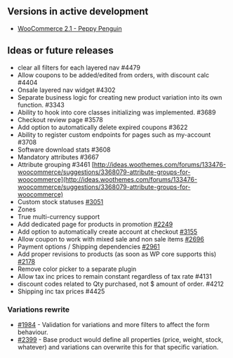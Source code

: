 ## Versions in active development

* [WooCommerce 2.1 - Peppy Penguin](https://github.com/woothemes/woocommerce/wiki/WooCommerce-2.1-Peppy-Penguin)

## Ideas or future releases

- clear all filters for each layered nav #4479
- Allow coupons to be added/edited from orders, with discount calc #4404
- Onsale layered nav widget #4302
- Separate business logic for creating new product variation into its own function. #3343
- Ability to hook into core classes initializing was implemented. #3689
- Checkout review page #3578
- Add option to automatically delete expired coupons #3622
- Ability to register custom endpoints for pages such as my-account #3708
- Software download stats #3608
- Mandatory attributes #3667
- Attribute grouping #3461 [http://ideas.woothemes.com/forums/133476-woocommerce/suggestions/3368079-attribute-groups-for-woocommerce](http://ideas.woothemes.com/forums/133476-woocommerce/suggestions/3368079-attribute-groups-for-woocommerce)
- Custom stock statuses [#3051](https://github.com/woothemes/woocommerce/issues/3051)
- Zones
- True multi-currency support
- Add dedicated page for products in promotion [#2249](https://github.com/woothemes/woocommerce/issues/2249)
- Add option to automatically create account at checkout [#3155](https://github.com/woothemes/woocommerce/issues/3155)
- Allow coupon to work with mixed sale and non sale items [#2696](https://github.com/woothemes/woocommerce/issues/2696)
- Payment options / Shipping dependencies [#2961](https://github.com/woothemes/woocommerce/issues/2961)
- Add proper revisions to products (as soon as WP core supports this) [#2178](https://github.com/woothemes/woocommerce/issues/2178)
- Remove color picker to a separate plugin
- Allow tax inc prices to remain constant regardless of tax rate #4131
- discount codes related to Qty purchased, not $ amount of order. #4212
- Shipping inc tax prices #4425

### Variations rewrite

* [#1984](https://github.com/woothemes/woocommerce/issues/1984) - Validation for variations and more filters to affect the form behaviour.
* [#2399](https://github.com/woothemes/woocommerce/issues/2399) - Base product would define all properties (price, weight, stock, whatever) and variations can overwrite this for that specific variation.